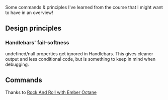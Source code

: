 Some commands & principles I've learned from the course that I might want to have in an overview!

## Design principles
### Handlebars' fail-softness
undefined/null properties get ignored in Handlebars. This gives cleaner output and less conditional code, but is something to keep in mind when debugging.

## Commands


Thanks to [Rock And Roll with Ember Octane](https://balinterdi.com/rock-and-roll-with-emberjs/)